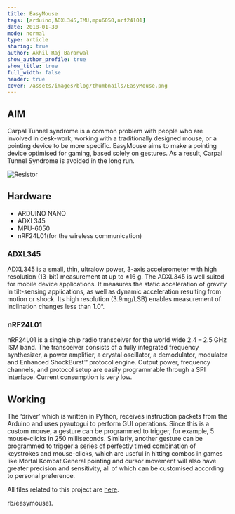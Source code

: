 ```yaml
---
title: EasyMouse
tags: [arduino,ADXL345,IMU,mpu6050,nrf24l01]
date: 2018-01-30
mode: normal
type: article
sharing: true
author: Akhil Raj Baranwal
show_author_profile: true
show_title: true
full_width: false
header: true
cover: /assets/images/blog/thumbnails/EasyMouse.png
---
```


## AIM
Carpal Tunnel syndrome is a common problem with people who are involved in desk-work, working with a traditionally designed mouse, or a pointing device to be more specific. EasyMouse aims to make a pointing device optimised for gaming, based solely on gestures. As a result, Carpal Tunnel Syndrome is avoided in the long run.
<!--more-->


<img src="{{site.baseurl}}/assets/images/blog/thumbnails/EasyMouse.png" alt="Resistor" width=auto height=auto>

## Hardware 
- ARDUINO NANO
- ADXL345
- MPU-6050
- nRF24L01(for the wireless communication)

### ADXL345
ADXL345  is a small, thin, ultralow power, 3-axis accelerometer with high resolution (13-bit) measurement at up to ±16 g.  The ADXL345 is well suited for mobile device applications. It measures the static acceleration of gravity in tilt-sensing applications, as well as dynamic acceleration resulting from motion or shock. Its high resolution  (3.9mg/LSB) enables measurement of inclination changes less than 1.0°.

### nRF24L01
nRF24L01 is a single chip radio transceiver for the world wide 2.4 – 2.5 GHz ISM
band. The transceiver consists of a fully integrated frequency synthesizer, a power
amplifier, a crystal oscillator, a demodulator, modulator and Enhanced ShockBurst™
protocol engine. Output power, frequency channels, and protocol setup are easily
programmable through a SPI interface. Current consumption is very low.

## Working
The ‘driver’  which is written in Python, receives instruction packets from the Arduino and uses pyautogui to perform GUI operations. Since this is a custom mouse, a gesture can be programmed to trigger, for example, 5 mouse-clicks in 250 milliseconds.
Similarly, another gesture can be programmed to trigger a series of perfectly timed combination of keystrokes and mouse-clicks, which are useful in hitting combos in games like Mortal Kombat.General pointing and cursor movement will also have greater precision and sensitivity, all of which can be customised according to personal preference.

All files related to this project are [here](https://github.com/akhilrb/easymouse).

rb/easymouse).

